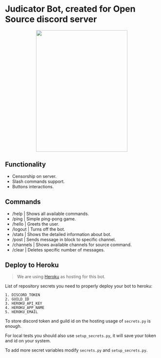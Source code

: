 # Judicator Bot, created for Open Source discord server
<p align="center"><img src="https://i.imgur.com/ySjnID2.jpg" width="300" height="400"></p>

## Functionality
 - Censorship on server.
 - Slash commands support.
 - Buttons interactions.

## Commands
 - /help | Shows all available commands.
 - /ping | Simple ping-pong game.
 - /hello | Greets the user.
 - /logout | Turns off the bot.
 - /stats | Shows the detailed information about bot.
 - /post | Sends message in block to specific channel.
 - /channels | Shows available channels for source command.
 - /clear | Deletes specific number of messages.

## Deploy to Heroku
 > We are using [Heroku](https://www.heroku.com) as hosting for this bot.

 List of repository secrets you need to properly deploy your bot to heroku:
 ```
 1. DISCORD_TOKEN
 2. GUILD_ID
 3. HEROKU_API_KEY
 4. HEROKU_APP_NAME
 5. HEROKU_EMAIL
 ```
 To store discord token and guild id on the hosting usage of `secrets.py` is enough.
 
 For local tests you should also use `setup_secrets.py`, it will save your token and id on your system.
 
 To add more secret variables modify `secrets.py` and `setup_secrets.py`. 
